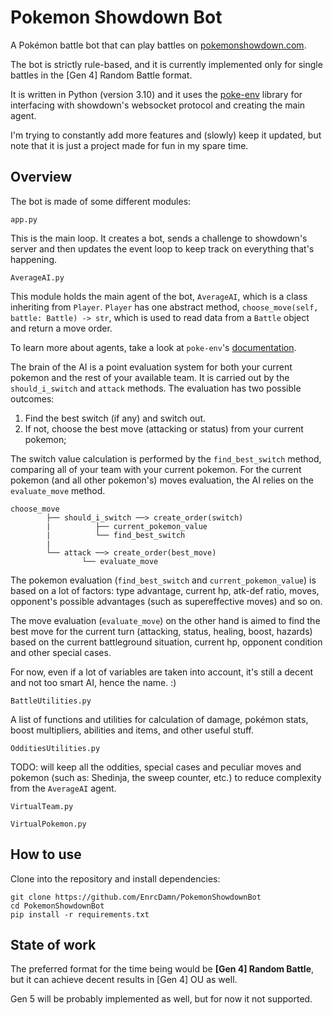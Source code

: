 # Pokemon Showdown Bot
A Pokémon battle bot that can play battles on [pokemonshowdown.com](https://pokemonshowdown.com/).

The bot is strictly rule-based, and it is currently implemented only for single battles in the [Gen 4] Random Battle format. 

It is written in Python (version 3.10) and it uses the [poke-env](https://github.com/hsahovic/poke-env) library for interfacing with showdown's websocket protocol and creating the main agent.

I'm trying to constantly add more features and (slowly) keep it updated, but note that it is just a project made for fun in my spare time. 

## Overview

The bot is made of some different modules:

`app.py`

This is the main loop. It creates a bot, sends a challenge to showdown's server and then updates the event loop to keep track on everything that's happening.

`AverageAI.py`

This module holds the main agent of the bot, `AverageAI`, which is a class inheriting from `Player`. `Player` has one abstract method, `choose_move(self, battle: Battle) -> str`, which is used to read data from a `Battle` object and return a move order. 

To learn more about agents, take a look at `poke-env`'s [documentation](https://poke-env.readthedocs.io/en/stable/max_damage_player.html#creating-a-player).

The brain of the AI is a point evaluation system for both your current pokemon and the rest of your available team. It is carried out by the `should_i_switch` and `attack` methods. The evaluation has two possible outcomes:

1) Find the best switch (if any) and switch out.
2) If not, choose the best move (attacking or status) from your current pokemon;

The switch value calculation is performed by the `find_best_switch` method, comparing all of your team with your current pokemon.
For the current pokemon (and all other pokemon's) moves evaluation, the AI relies on the `evaluate_move` method.

```
choose_move
        ├── should_i_switch ──> create_order(switch)
        |          ├── current_pokemon_value
        |          └── find_best_switch
        |
        └── attack ──> create_order(best_move)
                └── evaluate_move
```

The pokemon evaluation (`find_best_switch` and `current_pokemon_value`) is based on a lot of factors: type advantage, current hp, atk-def ratio, moves, opponent's possible advantages (such as supereffective moves) and so on.

The move evaluation (`evaluate_move`) on the other hand is aimed to find the best move for the current turn (attacking, status, healing, boost, hazards) based on the current battleground situation, current hp, opponent condition and other special cases.

For now, even if a lot of variables are taken into account, it's still a decent and not too smart AI, hence the name. :)

`BattleUtilities.py`

A list of functions and utilities for calculation of damage, pokémon stats, boost multipliers, abilities and items, and other useful stuff.

`OdditiesUtilities.py`

TODO: will keep all the oddities, special cases and peculiar moves and pokemon (such as: Shedinja, the sweep counter, etc.) to reduce complexity from the `AverageAI` agent.

`VirtualTeam.py`

`VirtualPokemon.py`


## How to use
Clone into the repository and install dependencies:
```
git clone https://github.com/EnrcDamn/PokemonShowdownBot
cd PokemonShowdownBot
pip install -r requirements.txt
```



## State of work
The preferred format for the time being would be **[Gen 4] Random Battle**, but it can achieve decent results in [Gen 4] OU as well.

Gen 5 will be probably implemented as well, but for now it not supported.